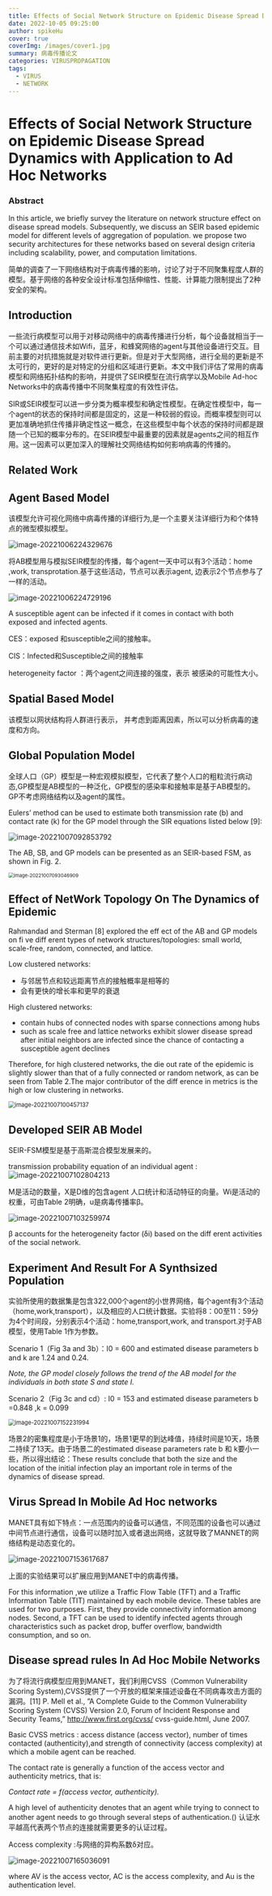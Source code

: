```yaml
---
title: Effects of Social Network Structure on Epidemic Disease Spread Dynamics with Application to Ad Hoc Networks
date: 2022-10-05 09:25:00
author: spikeHu
cover: true
coverImg: /images/cover1.jpg
summary: 病毒传播论文
categories: VIRUSPROPAGATION
tags:
  - VIRUS
  - NETWORK
---
```


# Effects of Social Network Structure on Epidemic Disease Spread Dynamics with Application to Ad Hoc Networks

### Abstract

In this article, we briefly survey the literature on network structure effect on disease spread models.  Subsequently, we discuss an SEIR based epidemic model for different levels of aggregation of population. we propose two security  architectures for these networks based on several design criteria including scalability, power, and computation limitations. 

简单的调查了一下网络结构对于病毒传播的影响，讨论了对于不同聚集程度人群的模型。基于网络的各种安全设计标准包括伸缩性、性能、计算能力限制提出了2种安全的架构。
<!--more-->

## Introduction

一些流行病模型可以用于对移动网络中的病毒传播进行分析，每个设备就相当于一个可以通过通信技术如Wifi，蓝牙，和蜂窝网络的agent与其他设备进行交互。目前主要的对抗措施就是对软件进行更新。但是对于大型网络，进行全局的更新是不太可行的，更好的是对特定的分组和区域进行更新。本文中我们评估了常用的病毒模型和网络拓扑结构的影响，并提供了SEIR模型在流行病学以及Mobile Ad-hoc Networks中的病毒传播中不同聚集程度的有效性评估。

SIR或SEIR模型可以进一步分类为概率模型和确定性模型。在确定性模型中，每一个agent的状态的保持时间都是固定的，这是一种较弱的假设。而概率模型则可以更加准确地抓住传播非确定性这一概念，在这些模型中每个状态的保持时间都是跟随一个已知的概率分布的。在SEIR模型中最重要的因素就是agents之间的相互作用。这一因素可以更加深入的理解社交网络结构如何影响病毒的传播的。

## Related Work

## Agent Based Model

该模型允许可视化网络中病毒传播的详细行为,是一个主要关注详细行为和个体特点的微型模拟模型。

![image-20221006224329676](../typora-user-images\image-20221006224329676.png)

将AB模型用与模拟SEIR模型的传播，每个agent一天中可以有3个活动：home ,work, transprotation.基于这些活动，节点可以表示agent, 边表示2个节点参与了一样的活动。

![image-20221006224729196](../typora-user-images\image-20221006224729196.png)

A susceptible agent can be infected if it comes in contact with both exposed and infected agents. 

CES：exposed 和susceptible之间的接触率。

CIS：Infected和Susceptible之间的接触率

heterogeneity factor ：两个agent之间连接的强度，表示 被感染的可能性大小。

## Spatial Based Model

该模型以网状结构将人群进行表示， 并考虑到距离因素，所以可以分析病毒的速度和方向。

## Global Population Model

全球人口（GP）模型是一种宏观模拟模型，它代表了整个人口的粗粒流行病动态,GP模型是AB模型的一种泛化，GP模型的感染率和接触率是基于AB模型的。GP不考虑网络结构以及agent的属性。

Eulers’ method can be used to estimate both transmission rate (b) and contact rate (k) for the GP model through the SIR equations listed below [9]: 

![image-20221007092853792](../typora-user-images\image-20221007092853792.png)

The AB, SB, and GP models can be presented as an SEIR-based FSM, as shown in Fig. 2. 

<img src="../typora-user-images\image-20221007093046909.png" alt="image-20221007093046909" style="zoom: 67%;" />

## Effect of NetWork Topology On The Dynamics of Epidemic

Rahmandad and Sterman [8] explored the eff ect of the AB and GP models on fi ve diff erent types of network structures/topologies: small world, scale-free, random, connected, and lattice.

Low clustered networks:

- 与邻居节点和较远距离节点的接触概率是相等的
- 会有更快的增长率和更早的衰退

High clustered networks:

- contain hubs of connected nodes with sparse connections among hubs
- such as scale free and lattice networks exhibit slower disease spread after initial neighbors are infected since the chance of contacting a susceptible agent declines

Therefore, for high clustered networks, the die out rate of the epidemic is slightly slower than that of a fully connected or random network, as can be seen from Table 2.The major contributor of the diff erence in metrics is the high or low clustering in networks. 

<img src="../typora-user-images\image-20221007100457137.png" alt="image-20221007100457137" style="zoom:80%;" />

## Developed SEIR AB Model

SEIR-FSM模型是基于高斯混合模型发展来的。

transmission probability equation of an individual agent :![image-20221007102804213](../typora-user-images\image-20221007102804213.png)

M是活动的数量，X是D维的包含agent 人口统计和活动特征的向量。Wi是活动的权重，可由Table 2明确，u是病毒传播率β。

![image-20221007103259974](../typora-user-images\image-20221007103259974.png)

β accounts for the heterogeneity factor (δi) based on the diff erent activities of the social network. 

## Experiment And Result For A Synthsized Population



实验所使用的数据集是包含322,000个agent的小世界网络，每个agent有3个活动（home,work,transport），以及相应的人口统计数据。实验将8：00至11：59分为4个时间段，分别表示4个活动：home,transport,work, and transport.对于AB模型，使用Table 1作为参数。

Scenario 1（Fig 3a and 3b）：I0 = 600 and estimated disease parameters b and k are 1.24 and 0.24.

*Note, the GP model closely follows the trend of the AB model for the individuals in both state S and state I.*

Scenario 2（Fig 3c and cd）: I0 = 153 and estimated disease parameters b =0.848 ,k  = 0.099

<img src="../typora-user-images\image-20221007152231994.png" alt="image-20221007152231994" style="zoom:80%;" />

场景2的密集程度是小于场景1的，场景1更早的到达峰值，持续时间是10天，场景二持续了13天。由于场景二的estimated disease parameters rate b 和 k要小一些，所以得出结论：These results conclude that both the size and the location of the initial infection play an important role in terms of the dynamics of disease spread. 

## Virus Spread In Mobile Ad Hoc networks 

MANET具有如下特点：一点范围内的设备可以通信，不同范围的设备也可以通过中间节点进行通信，设备可以随时加入或者退出网络，这就导致了MANNET的网络结构是动态变化的。

![image-20221007153617687](../typora-user-images\image-20221007153617687.png)

上面的实验结果可以扩展应用到MANET中的病毒传播。

For this information ,we utilize a Traffic Flow Table (TFT) and a Traffic Information Table (TIT) maintained by each mobile device. These tables are used for two purposes. First, they provide connectivity information among nodes. Second, a TFT can be used to identify infected agents through characteristics such as packet drop, buffer overflow, bandwidth consumption, and so on. 

## Disease spread rules In Ad Hoc Mobile Networks

为了将流行病模型应用到MANET，我们利用CVSS（Common Vulnerability Scoring System),CVSS提供了一个开放的框架来描述设备在不同病毒攻击方面的漏洞。[11] P. Mell et al., ”A Complete Guide to the Common Vulnerability Scoring System (CVSS) Version 2.0, Forum of Incident Response and Security Teams,” http://www.first.org/cvss/ cvss-guide.html, June 2007.

Basic CVSS metrics : access distance (access vector), number of times contacted (authenticity),and strength of connectivity (access complexity) at which a mobile agent can be reached. 



The contact rate is generally a function of the access vector and authenticity metrics, that is: 

*Contact rate = f(access vector, authenticity).* 

A high level of authenticity denotes that an agent while trying to connect to another agent needs to go through several steps of authentication.()
认证水平越高代表两个节点的连接就需要更多的认证过程。

Access complexity :与网络的异构系数δ对应。

![image-20221007165036091](../typora-user-images\image-20221007165036091.png)

where AV is the access vector, AC is the access complexity, and Au is the authentication level. 